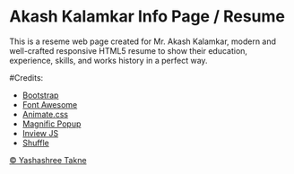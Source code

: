 # Akash Kalamkar Info Page / Resume

This is a reseme web page created for Mr. Akash Kalamkar, modern and well-crafted responsive HTML5 resume to show their education, experience, skills, and works history in a perfect way.

#Credits: 
- <a href="http://getbootstrap.com/" target="_blank">Bootstrap</a>
- <a href="https://fortawesome.github.io/Font-Awesome/" target="_blank">Font Awesome</a>
- <a href="https://daneden.github.io/animate.css/" target="_blank">Animate.css</a>
- <a href="http://dimsemenov.com/plugins/magnific-popup/" target="_blank">Magnific Popup</a>
- <a href="https://github.com/protonet/jquery.inview" target="_blank">Inview JS</a>
- <a href="http://vestride.github.io/Shuffle/" target="_blank">Shuffle</a>

<a href="3" target="_blank">&copy; Yashashree Takne </a>
